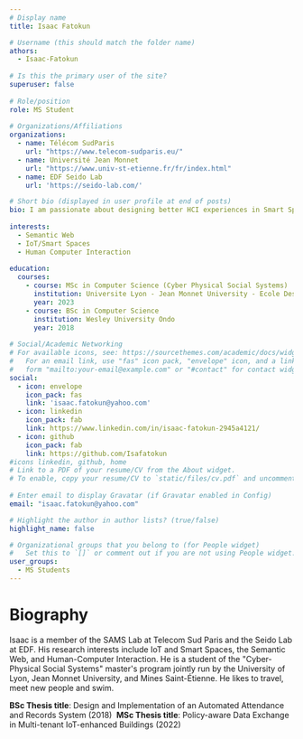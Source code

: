 ```yaml
---
# Display name
title: Isaac Fatokun

# Username (this should match the folder name)
athors:
  - Isaac-Fatokun
​
# Is this the primary user of the site?
superuser: false
​
# Role/position
role: MS Student
​
# Organizations/Affiliations
organizations:
  - name: Télécom SudParis
    url: "https://www.telecom-sudparis.eu/"
  - name: Université Jean Monnet
    url: "https://www.univ-st-etienne.fr/fr/index.html"
  - name: EDF Seido Lab
    url: 'https://seido-lab.com/'

# Short bio (displayed in user profile at end of posts)
bio: I am passionate about designing better HCI experiences in Smart Spaces. 
​
interests:
  - Semantic Web
  - IoT/Smart Spaces
  - Human Computer Interaction
​
education:
  courses:
    - course: MSc in Computer Science (Cyber Physical Social Systems)
      institution: Universite Lyon - Jean Monnet University - Ecole Des Mine
      year: 2023
    - course: BSc in Computer Science
      institution: Wesley University Ondo
      year: 2018
      
# Social/Academic Networking
# For available icons, see: https://sourcethemes.com/academic/docs/widgets/#icons
#   For an email link, use "fas" icon pack, "envelope" icon, and a link in the
#   form "mailto:your-email@example.com" or "#contact" for contact widget.
social:
  - icon: envelope
    icon_pack: fas
    link: 'isaac.fatokun@yahoo.com'
  - icon: linkedin
    icon_pack: fab
    link: https://www.linkedin.com/in/isaac-fatokun-2945a4121/
  - icon: github
    icon_pack: fab
    link: https://github.com/Isafatokun
#icons linkedin, github, home
# Link to a PDF of your resume/CV from the About widget.
# To enable, copy your resume/CV to `static/files/cv.pdf` and uncomment the lines below.  
​
# Enter email to display Gravatar (if Gravatar enabled in Config)
email: "isaac.fatokun@yahoo.com"

# Highlight the author in author lists? (true/false)
highlight_name: false

# Organizational groups that you belong to (for People widget)
#   Set this to `[]` or comment out if you are not using People widget.  
user_groups:
  - MS Students
---
```

# Biography

Isaac is a member of the SAMS Lab at Telecom Sud Paris and the Seido Lab at EDF.  His research interests include IoT and Smart Spaces, the Semantic Web, and Human-Computer Interaction.  He is a  student of the "Cyber-Physical Social Systems" master's program jointly run by the University of Lyon, Jean Monnet University, and Mines Saint-Étienne. He likes to travel, meet new people and swim.

**BSc Thesis title**: Design and Implementation of an Automated Attendance and Records System (2018)
​
**MSc Thesis title**: Policy-aware Data Exchange in Multi-tenant IoT-enhanced Buildings (2022)